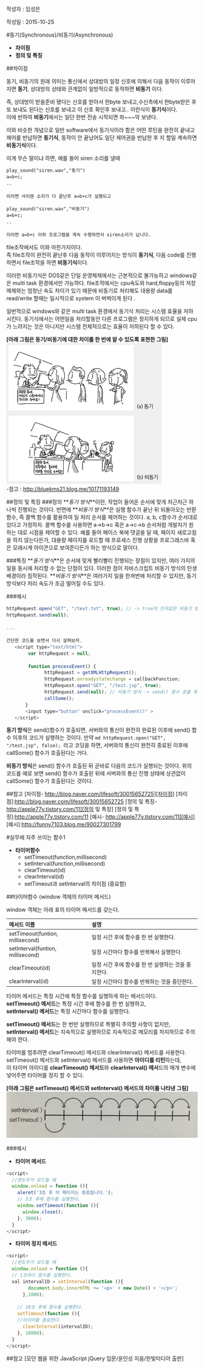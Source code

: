 작성자 : 임성은

작성일 : 2015-10-25

#동기(Synchronous)/비동기(Asynchronous)

* **차이점**
* **정의 및 특징**

##차이점

동기, 비동기의 원래 의미는 통신에서 상대방의 일정 신호에 의해서 다음 동작이 이루어지면 **동기**, 상대방의 상태와 관계없이 일방적으로 동작하면 **비동기** 이다.

즉, 상대방이 받을준비 됐다는 신호를 받아서 한byte 보내고,수신측에서 한byte받은 후 또 보내도 된다는 신호를 보내고 이 신호 확인후 보내고.. 이런식이 **동기식**이다.<br>
이에 반하여 **비동기**에서는 일단 한번 전송 시작되면 좌~~~악 보낸다.

이와 비슷한 개념으로 일반 software에서 동기식이라 함은 어떤 루틴을 완전히 끝내고 제어를 반납하면 **동기식**, 동작이 안 끝났어도 일단 제어권을 반납한 후 지 할일 계속하면 **비동기식**이다.

이게 무슨 말이냐 하면, 예를 들어 siren 소리를 낼때<br>

```md
play_sound("siren.wav","동기")
a=b+c;
..

이러면 사이렌 소리가 다 끝난후 a=b+c가 실행되고

play_sound("siren.wav","비동기")
a=b+c;
..

이러면 a=b+c 이하 프로그램을 계속 수행하면서 siren소리가 납니다.
```

file조작에서도 이와 마찬가지이다.<br>
즉 file조작이 완전히 끝난후 다음 동작이 이루어지는 방식이 **동기식**, 다음 code를 진행하면서 file조작을 하면 **비동기식**이다.

이러한 비동기식은 DOS같은 단일 운영체제에서는 근본적으로 불가능하고 windows같은 multi task 환경에서만 가능하다. file조작에서는 cpu속도와 hard,floppy등의 저장매체와는 엄청난 속도 차이가 있기 때문에 비동기로 처리해도 대용량 data를 read/write 할때는 일시적으로 system 이 버벅이게 된다 .

일반적으로 windows와 같은 multi task 환경에서 동기식 처리는 시스템 효율을 저하 시킨다.
동기식에서는 어떤일을 처리할동안 다른 프로그램은 정지하게 되므로 실제 cpu가 느려지는 것은 아니지만 시스템 전체적으로는 효율이 저하된다 할 수 있다.

**[아래 그림은 동기/비동기에 대한 차이를 한 번에 알 수 있도록 표현한 그림]**
![동기,비동기 차이점 이미지](../../../../Javascript/images/seongeun_01.jpg)<br/>
-참고 : http://bluekms21.blog.me/10171193149

##정의 및 특징
###정의
**_동기 방식_**이란, 작업이 들어온 순서에 맞게 차근차근 하나씩 진행되는 것이다. 반면에 **_비동기 방식_**은 실행 함수가 끝난 뒤 되돌아오는 반환 함수, 즉 콜백 함수를 활용하여 일 처리 순서를 제어하는 것이다. a, b, c함수가 순서대로 있다고 가정하자. 콜백 함수를 사용하면 a->b->c 혹은 a->c->b 순서처럼 개발자가 원하는 대로 시점을 제어할 수 있다. 예를 들어 페이스 북에 댓글을 달 때, 페이지 새로고침을 하지 않는다든가, 대용량 페이지를 로드할 때 프로세스 진행 상황을 프로그래스바 혹은 모래시계 아이콘으로 보여준다든가 하는 방식으로 말이다.

###특징
**_동기 방식_**은 순서에 맞게 빨리빨리 진행되는 장점이 있지만, 여러 가지의 일을 동시에 처리할 수 없는 단점이 있다. 이러한 점이 자바스크립트 비동기 방식의 탄생 배경이라 짐작된다. **_비동기 방식_**은 여러가지 일을 한꺼번에 처리할 수 있지만, 동기 방식보다 처리 속도가 조금 떨어질 수도 있다.

###예시
```javascript
httpRequest.open("GET", "/text.txt", true); // -> true의 인자값은 비동기 방식으로 호출
httpRequest.send(null);
 
...
 
간단한 코드를 보면서 다시 살펴보자.
   <script type="text/html">
        var httpRequest = null;
 
        function processEvent() {
              httpRequest = getXMLHttpRequest();
              httpRequest.onreadystatechange = callbackFunction;
              httpRequest.open("GET", "/test.jsp", true);
              httpRequest.send(null); // 비동기 방식 -> send() 함수 호출 후 바로 callSome(); 코드를 실행
              callSome();
       }
       <input type="button" onclick="processEvent()" >
   </script>
```
   
**동기 방식**은 send()함수가 호출되면, 서버와의 통신이 완전히 완료된 이후에 send() 함수 이후의 코드가 실행하는 것이다. 만약 ```md httpRequest.open("GET", "/test.jsp", false); ```라고 코딩을 하면, 서버와의 통신이 완전히 종료된 이후에 callSome() 함수가 호출된다는 거다.

**비동기 방식**은 send() 함수가 호출된 뒤 곧바로 다음의 코드가 실행되는 것이다. 위의 코드를 예로 보면 send() 함수가 호출된 뒤에 서버와의 통신 진행 상태에 상관없이 callSome() 함수가 호출된다는 것이다.

##참고
[차이점- http://blog.naver.com/lifesoft/30015652725][차이점]
[차이점]:http://blog.naver.com/lifesoft/30015652725
[정의 및 특징- http://apple77y.tistory.com/11][정의 및 특징]
[정의 및 특징]:http://apple77y.tistory.com/11
[예시- http://apple77y.tistory.com/11][예시]
[예시]:http://funny7103.blog.me/90027301799

#실무에 자주 쓰이는 함수1

* **타이머함수**
    - setTimeout(function,millisecond)
    - setInterval(function,millisecond)
    - clearTimeout(id)
    - clearInterval(id)
    - setTimeout과 setInterval의 차이점 (중요함)

##타이머함수 (window 객체의 타이머 메서드)

window 객체는 아래 표의 타이머 메서드를 갖는다.

|메서드 이름| 설명|
| :------------ | :------------|
|setTimeout(funtion, millisecond) |일정 시간 후에 함수를 한 번 실행한다.|
|setInterval(funtion, millisecond) |일정 시간마다 함수를 반복해서 실행한다.|
|clearTimeout(id) |일정 시간 후에 함수를 한 번 실행하는 것을 중지한다.|
|clearlnterval(id) |일정 시간마다 함수를 반복하는 것을 중단한다.|

타이머 메서드는 특정 시간에 특정 함수를 실행하게 하는 메서드이다.<br/>
**setTimeout() 메서드**는 특정 시간 후에 함수를 한 번 실행하고,<br/>
**setInterval() 메서드**는 특정 시간마다 함수를 실행한다.<br/>

**setTimeout() 메서드**는 한 번만 실행하므로 특별히 주의할 사항이 없지만, <br/>
**setInterval() 메서드**는 지속적으로 실행하므로 지속적으로 메모리를 차지하므로 주의해야 한다.  

타이머를 멈추려면 clearTimeout() 메서드와 clearInterval() 메서드를 사용한다.<br/>
setTimeout() 메서드와 setInterval() 메서드를 사용하면 **아이디를 리턴**하는데,<br/>
이 타이머 아이디를 **clearTimeout() 메서드**와 **clearInterval() 메서**드의 매개 변수에 넣어주면 타이머를 정지 할 수 있다.

**[아래 그림은 setTimeout() 메서드와 setInterval() 메서드의 차이를 나타낸 그림]**
![setTimeout() 메서드와 setInterval() 메서드의 차이 이미지](../../../../Javascript/images/seongeun_02.jpg)

###예시

* **타이머 메서드**

```javascript
<script>
  //윈도우가 로드될 때
  window.onload = function (){
    aleret('3초 후 이 페이지는 종료됩니다.');
    // 3초 후에 함수를 실행한다.
    window.setTimeout(function (){
      window.close();
    }, 3000);
  }
</script> 
```

* **타이머 정지 메서드**

```javascript
<script>
  //윈도우가 로드될 때
  window.onload = function (){
  // 1초마다 함수를 실행한다.
  val intervalID = setInterval(function (){
        document.body.innerHTML += '<p>' + new Date() + '</p>';
      },1000);
    
    // 10초 후에 함수를 실행한다.
    setTimeout(function (){
    //타이머를 종료한다.
      clearInterval(intervalID);
    }, 10000);
  }
</script> 
```

##참고
[모던 웹을 위한 JavaScript jQuery 입문/윤인성 지음/한빛미디어 출판]
